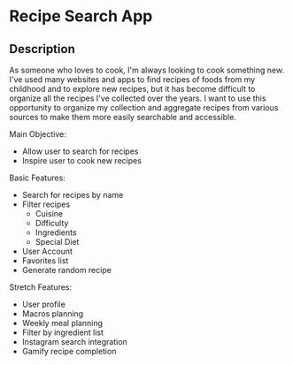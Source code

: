 # Recipe Search App

## Description
As someone who loves to cook, I'm always looking to cook something new. I've used many websites and apps to find recipes of foods from my childhood and to explore new recipes, but it has become difficult to organize all the recipes I've collected over the years. I want to use this opportunity to organize my collection and aggregate recipes from various sources to make them more easily searchable and accessible.

Main Objective:
* Allow user to search for recipes
* Inspire user to cook new recipes

Basic Features:
* Search for recipes by name
* Filter recipes
	* Cuisine
	* Difficulty 
	* Ingredients
	* Special Diet
* User Account
* Favorites list
* Generate random recipe

Stretch Features:
* User profile
* Macros planning
* Weekly meal planning
* Filter by ingredient list
* Instagram search integration
* Gamify recipe completion
